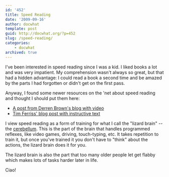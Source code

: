 ```yaml
---
id: '452'
title: Speed Reading
date: '2009-09-16'
author: docwhat
template: post
guid: http://docwhat.org/?p=452
slug: /speed-reading/
categories:
    - docwhat
archived: true
---
```


I've been interested in speed reading since I was a kid. I liked books a lot
and was very impatient. My comprehension wasn't always so great, but that had
a hidden advantage: I could read a book a second time and be amazed by the
parts I had forgotten or didn't get on the first pass.

Anyway, I found some newer resources on the 'net about speed reading and
thought I should put them here:

<ul>
	<li><a href="http://derrenbrown.co.uk/scientific-speed-reading-read-300-faster-20-minutes/">A post from Derren Brown's blog with video</a></li>
        <li><a href="http://www.fourhourworkweek.com/blog/2009/07/30/speed-reading-and-accelerated-learning/">Tim Ferriss' blog post with instructive text</a></li>
</ul>

I view speed reading as a form of training for what I call the "lizard brain"
-- the <a href="http://en.wikipedia.org/wiki/Cerebellum">cerebellum</a>. This
is the part of the brain that handles programmed reflexes, like video games,
driving, touch-typing, etc. It takes repetition to train it, but once you've
trained it you don't have to "think" about the actions, the lizard brain does
it for you.

The lizard brain is also the part that too many older people let get flabby
which makes lots of tasks harder later in life.

Ciao!
